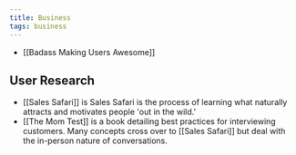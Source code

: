 ```yaml
---
title: Business
tags: business
---
```


- [[Badass Making Users Awesome]]
## User Research

- [[Sales Safari]] is Sales Safari is the process of learning what naturally attracts and motivates people 'out in the wild.'
- [[The Mom Test]] is a book detailing best practices for interviewing customers. Many concepts cross over to [[Sales Safari]] but deal with the in-person nature of conversations.
